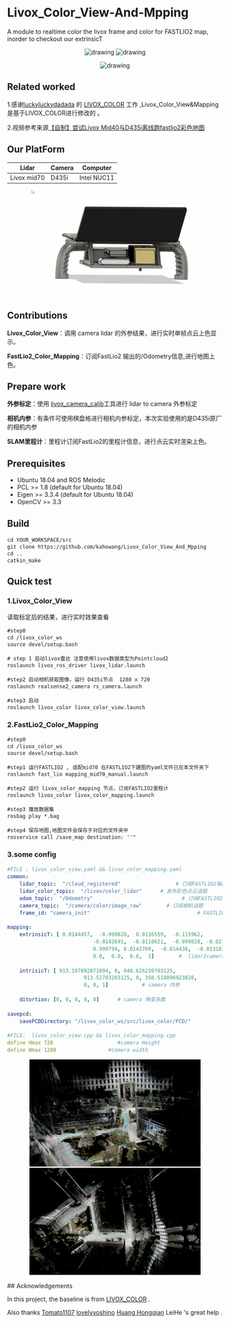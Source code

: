 # Livox_Color_View-And-Mpping

A module to realtime color the livox frame and color for FASTLIO2 map, inorder to checkout our extrinsicT

<p align='center'>
    <img src="./pic/FASTLIO-COLOR.gif " alt="drawing" width="400" height ="250"/>
    <img src="./pic/FASTLIO-COLOR2.gif" alt="drawing" width="400" height =250/>
</p>

<p align='center'>
    <img src="./pic/FASTLIO-COLOR3.gif " alt="drawing" width="500" height ="280"/>
</p>

## Related worked

1.感谢[luckyluckydadada](https://github.com/luckyluckydadada) 的 [LIVOX_COLOR](https://github.com/luckyluckydadada/LIVOX_COLOR) 工作 ,Livox_Color_View&Mapping 是基于LIVOX_COLOR进行修改的 。

2.视频参考来源[【自制】尝试Livox Mid40与D435i离线跑fastlio2彩色地图](https://www.bilibili.com/video/BV1MG411n7zd/?spm_id_from=333.999.0.0&vd_source=ed6bf57ee5a8e930b7a857e261dac86d)

## Our PlatForm

| Lidar       | Camera | Computer    |
| ----------- | ------ | ----------- |
| Livox mid70 | D435i  | Intel NUC11 |

<p align='center'>
    <img src="./pic/handle.gif " alt="drawing" width="450" height ="250"/>
</p>

## Contributions

**Livox_Color_View**：调用 camera lidar 的外参结果，进行实时单帧点云上色显示。

**FastLio2_Color_Mapping**：订阅FastLio2 输出的/Odometry信息,进行地图上色。

## Prepare work

**外参标定**：使用 [livox_camera_calib](https://github.com/hku-mars/livox_camera_calib)工具进行 lidar to camera 外参标定

**相机内参**：有条件可使用棋盘格进行相机内参标定，本次实验使用的是D435i原厂的相机内参

**SLAM里程计**：里程计订阅FastLio2的里程计信息，进行点云实时渲染上色。

## Prerequisites

- Ubuntu 18.04 and ROS Melodic
- PCL >= 1.8 (default for Ubuntu 18.04)
- Eigen >= 3.3.4 (default for Ubuntu 18.04)
- OpenCV >= 3.3

## Build

```shell
cd YOUR_WORKSPACE/src
git clone https://github.com/kahowang/Livox_Color_View_And_Mpping
cd ..
catkin_make
```

## Quick test

### 1.Livox_Color_View

读取标定后的结果，进行实时效果查看

```shell
#step0
cd /livox_color_ws
source devel/setup.bash

# step 1 启动livox雷达 注意使用livox数据类型为Pointcloud2
roslaunch livox_ros_driver livox_lidar.launch    

#step2 启动相机获取图像，运行 D435i节点  1280 x 720
roslaunch realsense2_camera rs_camera.launch

#step3 启动
roslaunch livox_color livox_color_view.launch
```

### 2.FastLio2_Color_Mapping		

```shell
#step0
cd /livox_color_ws
source devel/setup.bash

#step1 运行FASTLIO2 , 适配mid70 在FASTLIO2下建图的yaml文件已在本文件夹下
roslaunch fast_lio mapping_mid70_manual.launch

#step2 运行 livox_color_mapping 节点，订阅FASTLIO2里程计
roslaunch livox_color livox_color_mapping.launch

#step3 播放数据集
rosbag play *.bag

#step4 保存地图,地图文件会保存于对应的文件夹中
rosservice call /save_map destination: ''" 
```

### 3.some config

```yaml
#FILE : livox_color_view.yaml && livox_color_mapping.yaml
common:
    lidar_topic:  "/cloud_registered"                  # 订阅FASTLIO2输出点云
    lidar_color_topic:  "/livox/color_lidar"      # 发布彩色点云话题
    odom_topic:  "/Odometry"                             # 订阅FASTLIO2输出里程计
    camera_topic:  "/camera/color/image_raw"   		# 订阅相机话题
    frame_id: "camera_init"                                   # FASTLIO2   Frame_ID

mapping:
    extrinsicT: [ 0.0144457,  -0.999828,  0.0116559,  -0.115962,
                            -0.0142691,  -0.0118621,  -0.999828, -0.0215207,
                            0.999794, 0.0142769,  -0.014438,  -0.0131816,
                            0.0,  0.0,  0.0,  1]        #  lidar2camera 外参  From livox_camera_calib

    intrisicT: [ 913.197692871094, 0, 648.626220703125,
                         913.52783203125, 0, 358.518096923828,
                         0, 0, 1]           # camera 内参

    ditortion: [0, 0, 0, 0, 0]      # camera 畸变系数

savepcd:
    savePCDDirectory: "/livox_color_ws/src/livox_color/PCD/"
    
#FILE:	livox_color_view.cpp && livox_color_mapping.cpp
define Hmax 720						#camera Height
define Wmax 1280				 #camera width 
```

<p align='center'>
    <img src="./pic/FASTLIO-COLOR-PIC1.png " alt="drawing" width="400" height ="250"/>
    <img src="./pic/FASTLIO-COLOR-PIC2.png" alt="drawing" width="400" height =250/>
</p>
## Acknowledgements

 In this project, the baseline is from  [LIVOX_COLOR](https://github.com/luckyluckydadada/LIVOX_COLOR) .

 Also thanks [Tomato1107](https://github.com/Tomato1107)    [lovelyyoshino](https://github.com/lovelyyoshino)   [Huang Hongqian](https://github.com/Natsu-Akatsuki)   LeiHe 's great help .
